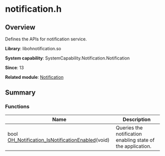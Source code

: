 # notification.h


## Overview

Defines the APIs for notification service.

**Library**: libohnotification.so

**System capability**: SystemCapability.Notification.Notification

**Since**: 13

**Related module**: [Notification](./capi-notification.md)


## Summary

### Functions

| Name| Description|
| -------- | -------- |
| bool [OH_Notification_IsNotificationEnabled](./capi-notification.md#oh_notification_isnotificationenabled)(void) | Queries the notification enabling state of the application.|
